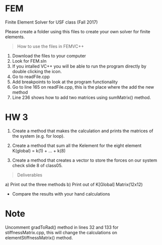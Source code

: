 # FEM
Finite Element Solver for USF class (Fall 2017)

Please create a folder using this files to create your own solver for finite elements.

> How to use the files in FEMVC++ 

1. Download the files to your computer
2. Look for FEM.sln
3. If you intalled VC++ you will be able to run the program directly by double clicking the icon.
4. Go to readFile.cpp
5. Add breakpoints to look at the program functionality
6. Go to line 165 on readFile.cpp, this is the place where the add the new method
7. Line 236 shows how to add two matrices using sumMatrix() method.

# HW 3
1. Create a method that makes the calculation and prints the matrices of the system (e.g. for loop).

2. Create a method that sum all the Kelement for the eight element K(global) = k(1) + ... + k(8)

3. Create a method that creates a vector to store the forces on our system check slide 8 of class05.

> Deliverables

a) Print out the three methods 
b) Print out of K[Global] Matrix(12x12)

* Compare the results with your hand calculations

# Note 
Uncomment gradToRad() method in lines 32 and 133 for stiffnessMatrix.cpp, this will change the calculations on elementStiffnessMatrix() method. 


